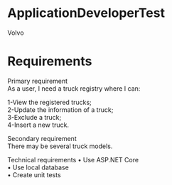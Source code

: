 # ApplicationDeveloperTest
Volvo

# Requirements
Primary requirement</br>
As a user, I need a truck registry where I can:</br>

1-View the registered trucks;</br>
2-Update the information of a truck;</br>
3-Exclude a truck; </br>
4-Insert a new truck.</br>

Secondary requirement</br>
There may be several truck models.

Technical requirements
• Use ASP.NET Core </br>
• Use local database</br>
• Create unit tests</br>
